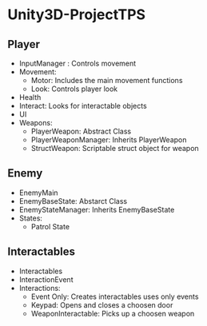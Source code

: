 # Unity3D-ProjectTPS

## Player
- InputManager : Controls movement
- Movement:
  - Motor: Includes the main movement functions
  - Look: Controls player look
- Health
- Interact: Looks for interactable objects
- UI
- Weapons:
  - PlayerWeapon: Abstract Class
  - PlayerWeaponManager: Inherits PlayerWeapon
  - StructWeapon: Scriptable struct object for weapon

## Enemy
- EnemyMain
- EnemyBaseState: Abstarct Class
- EnemyStateManager: Inherits EnemyBaseState
- States:
  - Patrol State

## Interactables
- Interactables
- InteractionEvent
- Interactions:
  - Event Only: Creates interactables uses only events
  - Keypad: Opens and closes a choosen door
  - WeaponInteractable: Picks up a choosen weapon
